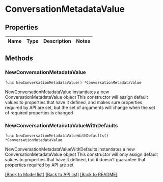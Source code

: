 # ConversationMetadataValue

## Properties

Name | Type | Description | Notes
------------ | ------------- | ------------- | -------------

## Methods

### NewConversationMetadataValue

`func NewConversationMetadataValue() *ConversationMetadataValue`

NewConversationMetadataValue instantiates a new ConversationMetadataValue object
This constructor will assign default values to properties that have it defined,
and makes sure properties required by API are set, but the set of arguments
will change when the set of required properties is changed

### NewConversationMetadataValueWithDefaults

`func NewConversationMetadataValueWithDefaults() *ConversationMetadataValue`

NewConversationMetadataValueWithDefaults instantiates a new ConversationMetadataValue object
This constructor will only assign default values to properties that have it defined,
but it doesn't guarantee that properties required by API are set


[[Back to Model list]](../README.md#documentation-for-models) [[Back to API list]](../README.md#documentation-for-api-endpoints) [[Back to README]](../README.md)


